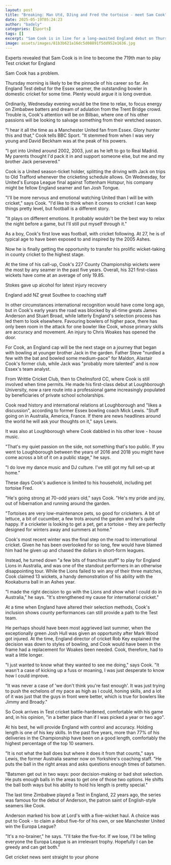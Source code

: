 ```yaml
---
layout: post
title: "Breaking: Man Utd, DJing and Fred the tortoise - meet Sam Cook"
date: 2025-05-19T05:24:23
author: "badely"
categories: [Sports]
tags: []
excerpt: "Sam Cook is in line for a long-awaited England debut on Thursday, but the night before his eyes will be on Manchester United, writes Stephan Shemilt."
image: assets/images/81b3b621a16dc5d08891f5dd952e1636.jpg
---
```


Experts revealed that Sam Cook is in line to become the 719th man to play Test cricket for England

Sam Cook has a problem.

Thursday morning is likely to be the pinnacle of his career so far. An England Test debut for the Essex seamer, the outstanding bowler in domestic cricket for some time. Plenty would argue it is long overdue.

Ordinarily, Wednesday evening would be the time to relax, to focus energy on Zimbabwe batters and dream of adulation from the Trent Bridge crowd. Trouble is, Cook's attention will be on Bilbao, where one of his other passions will be looking to salvage something from their wretched season.

"I hear it all the time as a Manchester United fan from Essex. Glory hunter this and that," Cook tells BBC Sport. "It stemmed from when I was very young and David Beckham was at the peak of his powers.

"I got into United around 2002, 2003, just as he left to go to Real Madrid. My parents thought I'd pack it in and support someone else, but me and my brother Jack persevered."

Cook is a United season-ticket holder, splitting the driving with Jack on trips to Old Trafford whenever the cricketing schedule allows. On Wednesday, for United's Europa League final against Tottenham Hotspur, his company might be fellow England seamer and fan Josh Tongue.

"I'll be more nervous and emotional watching United than I will be with cricket," says Cook. "I'd like to think when it comes to cricket I can keep things pretty level, but football is a different story.

"It plays on different emotions. It probably wouldn't be the best way to relax the night before a game, but I'll still put myself through it."

As a boy, Cook's first love was football, with cricket following. At 27, he is of typical age to have been exposed to and inspired by the 2005 Ashes.

Now he is finally getting the opportunity to transfer his prolific wicket-taking in county cricket to the highest stage.

At the time of his call-up, Cook's 227 County Championship wickets were the most by any seamer in the past five years. Overall, his 321 first-class wickets have come at an average of only 19.85.

Stokes gave up alcohol for latest injury recovery

England add NZ great Southee to coaching staff

In other circumstances international recognition would have come long ago, but in Cook's early years the road was blocked by all-time greats James Anderson and Stuart Broad, while latterly England's selection process has led them to look elsewhere. Favouring bowlers of higher pace, there has only been room in the attack for one bowler like Cook, whose primary skills are accuracy and movement. An injury to Chris Woakes has opened the door.

For Cook, an England cap will be the next stage on a journey that began with bowling at younger brother Jack in the garden. Father Steve "nurdled a few with the bat and bowled some medium-pace" for Maldon, Alastair Cook's former club, while Jack was "probably more talented" and is now Essex's team analyst.

From Writtle Cricket Club, then to Chelmsford CC, where Cook is still involved when time permits. He made his first-class debut at Loughborough University, now a rare route into a professional game increasingly populated by beneficiaries of private school scholarships.

Cook read history and international relations at Loughborough and "likes a discussion", according to former Essex bowling coach Mick Lewis. "Stuff going on in Australia, America, France. If there are news headlines around the world he will ask your thoughts on it," says Lewis.

It was also at Loughborough where Cook dabbled in his other love - house music.

"That's my quiet passion on the side, not something that's too public. If you went to Loughborough between the years of 2016 and 2018 you might have come across a bit of it on a public stage," he says.

"I do love my dance music and DJ culture. I've still got my full set-up at home."

These days Cook's audience is limited to his household, including pet tortoise Fred.

"He's going strong at 70-odd years old," says Cook. "He's my pride and joy, out of hibernation and running around the garden.

"Tortoises are very low-maintenance pets, so good for cricketers. A bit of lettuce, a bit of cucumber, a few trots around the garden and he's quite happy. If a cricketer is looking to get a pet, get a tortoise - they are perfectly designed for winters away and summers at home."

Cook's most recent winter was the final step on the road to international cricket. Given he has been overlooked for so long, few would have blamed him had he given up and chased the dollars in short-form leagues.

Instead, he turned down "a few bits of franchise stuff" to play for England Lions in Australia, and was one of the standout performers in an otherwise disappointing tour. While the Lions failed to win any of their three matches, Cook claimed 13 wickets, a handy demonstration of his ability with the Kookaburra ball in an Ashes year.

"I made the right decision to go with the Lions and show what I could do in Australia," he says. "It's strengthened my cause for international cricket."

At a time when England have altered their selection methods, Cook's inclusion shows county performances can still provide a path to the Test team.

He perhaps should have been most aggrieved last summer, when the exceptionally green Josh Hull was given an opportunity after Mark Wood got injured. At the time, England director of cricket Rob Key explained the decision was down to styles of bowling, and Cook would have been in the frame had a replacement for Woakes been needed. Cook, therefore, had to wait a little longer.

"I just wanted to know what they wanted to see me doing," says Cook. "It wasn't a case of kicking up a fuss or moaning, I was just desperate to know how I could improve.

"It was never a case of 'we don't think you're fast enough'. It was just trying to push the echelons of my pace as high as I could, honing skills, and a lot of it was just that the guys in front were better, which is true for bowlers like Jimmy and Broady."

So Cook arrives in Test cricket battle-hardened, comfortable with his game and, in his opinion, "in a better place than if I was picked a year or two ago".

At his best, he will provide England with control and accuracy. Holding length is one of his key skills. In the past five years, more than 77% of his deliveries in the Championship have been on a good length, comfortably the highest percentage of the top 10 seamers.

"It is not what the ball does but where it does it from that counts," says Lewis, the former Australia seamer now on Yorkshire's coaching staff. "He puts the ball in the right areas and asks questions enough times of batsmen.

"Batsmen get out in two ways: poor decision-making or bad shot selection. He puts enough balls in the areas to get one of those two options. He shifts the ball both ways but his ability to hold his length is pretty special."

The last time Zimbabwe played a Test in England, 22 years ago, the series was famous for the debut of Anderson, the patron saint of English-style seamers like Cook.

Anderson marked his bow at Lord's with a five-wicket haul. A choice was put to Cook - to claim a debut five-for of his own, or see Manchester United win the Europa League?

"It's a no-brainer," he says. "I'll take the five-for. If we lose, I'll be telling everyone the Europa League is an irrelevant trophy. Hopefully I can be greedy and can get both."

Get cricket news sent straight to your phone

